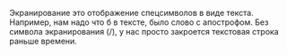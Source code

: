 Экранирование это отображение спецсимволов в виде текста. Например, нам надо что б в тексте, было слово с апострофом. Без символа экранирования (/), у нас просто закроется текстовая строка раньше времени.